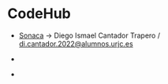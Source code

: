 # CodeHub

- [Sonaca](https://github.com/Sonaca) -> Diego Ismael Cantador Trapero / di.cantador.2022@alumnos.urjc.es
*
+
